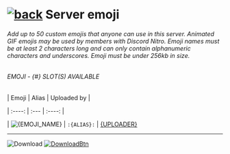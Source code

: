 # [![back](https://cdn.discordapp.com/emojis/887168885747511396?size=32)]({PREVIOUS_PAGE_LINK}) Server emoji

###### Add up to 50 custom emojis that anyone can use in this server. Animated GIF emojis may be used by members with Discord Nitro. Emoji names must be at least 2 characters long and can only contain alphanumeric characters and underscores. Emoji must be under 256kb in size.



###### EMOJI - {#} SLOT(S) AVAILABLE
| Emoji | Alias | Uploaded by |

| :----: | :--- | :----: |

| ![{EMOJI_NAME}](https://cdn.discordapp.com/emojis/{ID}.png?size=32) | `:{ALIAS}:` | [{UPLOADER}]({UPLOADERS_SERVER_INVITE_LINK})

---
![Download](https://gdcolon.com/tools/gdfont/img/Download%3E?font=11&color=FFC800) [![DownloadBtn](https://cdn.discordapp.com/emojis/885670815725674527.png?size=128)](https://raw.githubusercontent.com/Reper2/Downloadable-Files/master/assets/discord/emoji_template.md)
